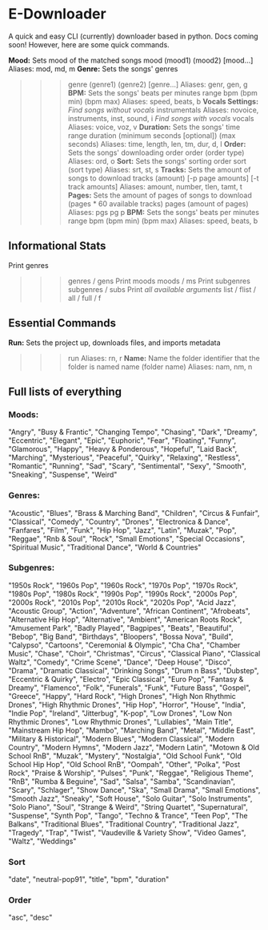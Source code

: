 # E-Downloader
A quick and easy CLI (currently) downloader based in python.
Docs coming soon! However, here are some quick commands.

**Mood:**
Sets mood of the matched songs
mood (mood1) (mood2) [mood...]
Aliases: mod, md, m
**Genre:**
Sets the songs' genres
>>> genre (genre1) (genre2) [genre...]
Aliases: genr, gen, g
**BPM:**
Sets the songs' beats per minutes range
>>> bpm (bpm min) (bpm max)
Aliases: speed, beats, b
**Vocals Settings:**
*Find songs without vocals*
>>> instrumentals
Aliases: novoice, instruments, inst, sound, i
*Find songs with vocals*
>>> vocals
Aliases: voice, voz, v
**Duration:**
Sets the songs' time range
>>> duration (minimum seconds [optional]) (max seconds)
Aliases: time, length, len, tm, dur, d, l
**Order:**
Sets the songs' downloading order
>>> order (order type)
Aliases: ord, o
**Sort:**
Sets the songs' sorting order
>>> sort (sort type)
Aliases: srt, st, s
**Tracks:**
Sets the amount of songs to download
>>> tracks (amount) [-p page amounts] [-t track amounts]
Aliases: amount, number, tlen, tamt, t
**Pages:**
Sets the amount of pages of songs to download (pages * 60 available tracks)
>>> pages (amount of pages)
Aliases: pgs pg p
**BPM:**
Sets the songs' beats per minutes range
>>> bpm (bpm min) (bpm max)
Aliases: speed, beats, b
## Informational Stats
Print genres
>>> genres / gens
Print moods
>>> moods / ms
Print subgenres
>>> subgenres / subs
Print *all available arguments*
>>> list / flist / all / full / f
## Essential Commands
**Run:**
Sets the project up, downloads files, and imports metadata
>>> run
Aliases: rn, r
**Name:**
Name the folder identifier that the folder is named
>>> name (folder name)
Aliases: nam, nm, n

## Full lists of everything
### Moods:
"Angry", "Busy & Frantic", "Changing Tempo", "Chasing", "Dark", "Dreamy", "Eccentric", "Elegant", "Epic", "Euphoric", "Fear", "Floating", "Funny", "Glamorous", "Happy", "Heavy & Ponderous", "Hopeful", "Laid Back", "Marching", "Mysterious", "Peaceful", "Quirky", "Relaxing", "Restless", "Romantic", "Running", "Sad", "Scary", "Sentimental", "Sexy", "Smooth", "Sneaking", "Suspense", "Weird"
### Genres:
"Acoustic", "Blues", "Brass & Marching Band", "Children", "Circus & Funfair", "Classical", "Comedy", "Country", "Drones", "Electronica & Dance", "Fanfares", "Film", "Funk", "Hip Hop", "Jazz", "Latin", "Muzak", "Pop", "Reggae", "Rnb & Soul", "Rock", "Small Emotions", "Special Occasions", "Spiritual Music", "Traditional Dance", "World & Countries"
### Subgenres:
"1950s Rock", "1960s Pop", "1960s Rock", "1970s Pop", "1970s Rock", "1980s Pop", "1980s Rock", "1990s Pop", "1990s Rock", "2000s Pop", "2000s Rock", "2010s Pop", "2010s Rock", "2020s Pop", "Acid Jazz", "Acoustic Group", "Action", "Adventure", "African Continent", "Afrobeats", "Alternative Hip Hop", "Alternative", "Ambient", "American Roots Rock", "Amusement Park", "Badly Played", "Bagpipes", "Beats", "Beautiful", "Bebop", "Big Band", "Birthdays", "Bloopers", "Bossa Nova", "Build", "Calypso", "Cartoons", "Ceremonial & Olympic", "Cha Cha", "Chamber Music", "Chase", "Choir", "Christmas", "Circus", "Classical Piano", "Classical Waltz", "Comedy", "Crime Scene", "Dance", "Deep House", "Disco", "Drama", "Dramatic Classical", "Drinking Songs", "Drum n Bass", "Dubstep", "Eccentric & Quirky", "Electro", "Epic Classical", "Euro Pop", "Fantasy & Dreamy", "Flamenco", "Folk", "Funerals", "Funk", "Future Bass", "Gospel", "Greece", "Happy", "Hard Rock", "High Drones", "High Non Rhythmic Drones", "High Rhythmic Drones", "Hip Hop", "Horror", "House", "India", "Indie Pop", "Ireland", "Jitterbug", "K-pop", "Low Drones", "Low Non Rhythmic Drones", "Low Rhythmic Drones", "Lullabies", "Main Title", "Mainstream Hip Hop", "Mambo", "Marching Band", "Metal", "Middle East", "Military & Historical", "Modern Blues", "Modern Classical", "Modern Country", "Modern Hymns", "Modern Jazz", "Modern Latin", "Motown & Old School RnB", "Muzak", "Mystery", "Nostalgia", "Old School Funk", "Old School Hip Hop", "Old School RnB", "Oompah", "Other", "Polka", "Post Rock", "Praise & Worship", "Pulses", "Punk", "Reggae", "Religious Theme", "RnB", "Rumba & Beguine", "Sad", "Salsa", "Samba", "Scandinavian", "Scary", "Schlager", "Show Dance", "Ska", "Small Drama", "Small Emotions", "Smooth Jazz", "Sneaky", "Soft House", "Solo Guitar", "Solo Instruments", "Solo Piano", "Soul", "Strange & Weird", "String Quartet", "Supernatural", "Suspense", "Synth Pop", "Tango", "Techno & Trance", "Teen Pop", "The Balkans", "Traditional Blues", "Traditional Country", "Traditional Jazz", "Tragedy", "Trap", "Twist", "Vaudeville & Variety Show", "Video Games", "Waltz", "Weddings"
### Sort
"date", "neutral-pop91", "title", "bpm", "duration"
### Order
"asc", "desc"
